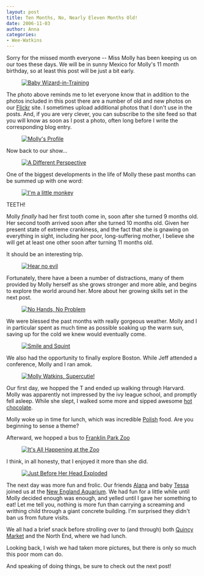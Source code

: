 ```yaml
---
layout: post
title: Ten Months, No, Nearly Eleven Months Old!
date: 2006-11-03
author: Anna
categories:
- Wee-Watkins
---
```


Sorry for the missed month everyone -- Miss Molly has been keeping us on our toes these days. We will be in sunny Mexico for Molly's 11 month birthday, so at least this post will be just a bit early.

<figure><a href="http://www.flickr.com/photo.gne?id=279535060"><img class="photo" src="http://static.flickr.com/100/279535060_bfd9719f85.jpg"  alt="Baby Wizard-in-Training" border="0"></a> </figure>

The photo above reminds me to let everyone know that in addition to the photos included in this post there are a number of old and new photos on our [Flickr][1] site. I sometimes upload additional photos that I don't use in the posts. And, if you are very clever, you can subscribe to the site feed so that you will know as soon as I post a photo, often long before I write the corresponding blog entry. 

<figure><a href="http://www.flickr.com/photo.gne?id=279528127"><img class="photo" src="http://static.flickr.com/99/279528127_b8703766ae.jpg"  alt="Molly's Profile" border="0"></a> </figure>

Now back to our show...

<figure><a href="http://www.flickr.com/photo.gne?id=279528611"><img class="photo" src="http://static.flickr.com/89/279528611_2b9c3b4dab.jpg"  alt="A Different Perspective" border="0"></a> </figure>

One of the biggest developments in the life of Molly these past months can be summed up with one word:

<figure><a href="http://www.flickr.com/photo.gne?id=279530731"><img class="photo" src="http://static.flickr.com/109/279530731_d44602da61.jpg"  alt="I'm a little monkey" border="0"></a> </figure>

TEETH!

Molly <i>finally</i> had her first tooth come in, soon after she turned 9 months old. Her second tooth arrived soon after she turned 10 months old. Given her present state of extreme crankiness, and the fact that she is gnawing on everything in sight, including her poor, long-suffering mother, I believe she will get at least one other soon after turning 11 months old.

It should be an interesting trip.

<figure><a href="http://www.flickr.com/photo.gne?id=279529579"><img class="photo" src="http://static.flickr.com/80/279529579_31b99d3116.jpg"  alt="Hear no evil" border="0"></a> </figure>

Fortunately, there have a been a number of distractions, many of them provided by Molly herself as she grows stronger and more able, and begins to explore the world around her. More about her growing skills set in the next post.

<figure><a href="http://www.flickr.com/photo.gne?id=277971569"><img class="photo" src="http://static.flickr.com/90/277971569_1bd4c5a479.jpg"  alt="No Hands, No Problem" border="0"></a> </figure>

We were blessed the past months with really gorgeous weather. Molly and I in particular spent as much time as possible soaking up the warm sun, saving up for the cold we knew would eventually come.

<figure><a href="http://www.flickr.com/photo.gne?id=279511108"><img class="photo" src="http://static.flickr.com/117/279511108_c700c2ba29.jpg"  alt="Smile and Squint" border="0"></a> </figure>

We also had the opportunity to finally explore Boston. While Jeff attended a conference, Molly and I ran amok.

<figure><a href="http://www.flickr.com/photo.gne?id=286484456"><img class="photo" src="http://static.flickr.com/121/286484456_41c33df83f.jpg"  alt="Molly Watkins, Supercutie!" border="0"></a> </figure>

Our first day, we hopped the T and ended up walking through Harvard. Molly was apparently not impressed by the ivy league school, and promptly fell asleep. While she slept, I walked some more and sipped awesome <a href="http://www.burdickchocolate.com/stores-and-cafes-cambridge.asp">hot chocolate</a>.

Molly woke up in time for lunch, which was incredible <a href="http://www.cafepolonia.com/">Polish</a> food. Are you beginning to sense a theme?

Afterward, we hopped a bus to <a href="http://www.franklinparkzoo.org">Franklin Park Zoo</a>

<figure><a href="http://www.flickr.com/photo.gne?id=286482512"><img class="photo" src="http://static.flickr.com/116/286482512_8bb835b4c4.jpg"  alt="It's All Happening at the Zoo" border="0"></a> </figure>

I think, in all honesty, that I enjoyed it more than she did.

<figure><a href="http://www.flickr.com/photo.gne?id=286484001"><img class="photo" src="http://static.flickr.com/122/286484001_88b7a81bff.jpg"  alt="Just Before Her Head Exploded" border="0"></a> </figure>

The next day was more fun and frolic. Our friends [Alana][2] and baby [Tessa][3] joined us at the [New England Aquarium][4]. We had fun for a little while until Molly decided enough was enough, and yelled until I gave her something to eat! Let me tell you, nothing is more fun than carrying a screaming and writhing child through a giant concrete building. I'm surprised they didn't ban us from future visits. 

We all had a brief snack before strolling over to (and through) both [Quincy Market][5] and the North End, where we had lunch. 

Looking back, I wish we had taken more pictures, but there is only so much this poor mom can do.

And speaking of doing things, be sure to check out the next post!

   [1]: http://www.flickr.com/photos/jeffwatkins/
   [2]: http://www.bokardo.com/wedding/
   [3]: http://www.flickr.com/photos/bokardo/262884693/in/set-72157594316452937/
   [4]: http://www.neaq.org/
   [5]: http://www.faneuilhallmarketplace.com/
